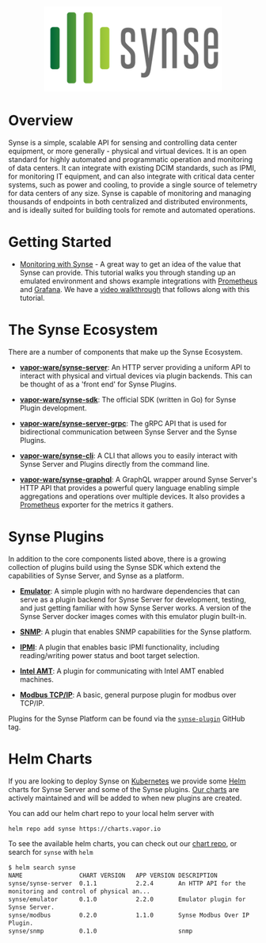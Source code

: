 <p align="center"><img src="img/logo.png" width="360"></p>

# Overview

Synse is a simple, scalable API for sensing and controlling data center equipment,
or more generally - physical and virtual devices. It is an open standard for highly
automated and programmatic operation and monitoring of data centers. It can integrate
with existing DCIM standards, such as IPMI, for monitoring IT equipment, and can also
integrate with critical data center systems, such as power and cooling, to provide
a single source of telemetry for data centers of any size. Synse is capable of 
monitoring and managing thousands of endpoints in both centralized and distributed
environments, and is ideally suited for building tools for remote and automated operations.

# Getting Started

- [Monitoring with Synse](tutorial/monitoring.md) - A great way to get an idea
  of the value that Synse can provide. This tutorial walks you through standing
  up an emulated environment and shows example integrations with [Prometheus][prometheus]
  and [Grafana][grafana]. We have a [video walkthrough][monitoring-with-synse] that
  follows along with this tutorial.


# The Synse Ecosystem
There are a number of components that make up the Synse Ecosystem.

- [**vapor-ware/synse-server**][synse-server]: An HTTP server providing a uniform API to interact
  with physical and virtual devices via plugin backends. This can be thought of as a 'front end'
  for Synse Plugins.

- [**vapor-ware/synse-sdk**][synse-sdk]: The official SDK (written in Go) for Synse Plugin
  development.

- [**vapor-ware/synse-server-grpc**][synse-grpc]: The gRPC API that is used for bidirectional
  communication between Synse Server and the Synse Plugins.

- [**vapor-ware/synse-cli**][synse-cli]: A CLI that allows you to easily interact with
  Synse Server and Plugins directly from the command line.

- [**vapor-ware/synse-graphql**][synse-graphql]: A GraphQL wrapper around Synse Server's
  HTTP API that provides a powerful query language enabling simple aggregations and
  operations over multiple devices. It also provides a [Prometheus][prometheus] exporter
  for the metrics it gathers.


# Synse Plugins
In addition to the core components listed above, there is a growing collection of plugins
build using the Synse SDK which extend the capabilities of Synse Server, and Synse as a platform.

- [**Emulator**][synse-emulator-plugin]: A simple plugin with no hardware
  dependencies that can serve as a plugin backend for Synse Server for development,
  testing, and just getting familiar with how Synse Server works. A version of the Synse
  Server docker images comes with this emulator plugin built-in.

- [**SNMP**][synse-snmp-plugin]: A plugin that enables SNMP capabilities for the Synse platform.

- [**IPMI**][synse-ipmi-plugin]: A plugin that enables basic IPMI functionality, including
  reading/writing power status and boot target selection.

- [**Intel AMT**][synse-amt-plugin]: A plugin for communicating with Intel AMT enabled machines.

- [**Modbus TCP/IP**][synse-modbus-ip-plugin]: A basic, general purpose plugin for modbus over
  TCP/IP.


Plugins for the Synse Platform can be found via the [`synse-plugin`][synse-plugin-tag] GitHub tag.


# Helm Charts
If you are looking to deploy Synse on [Kubernetes][kubernetes] we provide some [Helm][helm]
charts for Synse Server and some of the Synse plugins. [Our charts][synse-charts] are actively
maintained and will be added to when new plugins are created.

You can add our helm chart repo to your local helm server with
```
helm repo add synse https://charts.vapor.io
```

To see the available helm charts, you can check out our [chart repo][synse-charts], or
search for `synse` with `helm`

```
$ helm search synse
NAME               	CHART VERSION	APP VERSION	DESCRIPTION
synse/synse-server 	0.1.1        	2.2.4      	An HTTP API for the monitoring and control of physical an...
synse/emulator     	0.1.0        	2.2.0      	Emulator plugin for Synse Server.
synse/modbus       	0.2.0        	1.1.0      	Synse Modbus Over IP Plugin.
synse/snmp         	0.1.0        	           	snmp
```


[kubernetes]: https://kubernetes.io/
[helm]: https://helm.sh/
[prometheus]: https://prometheus.io/
[grafana]: https://grafana.com/
[monitoring-with-synse]: https://drive.google.com/file/d/1y6AydmJ_CjwUjA2sJiiEhOVAf8_4WJsx/view
[synse-sdk]: https://github.com/vapor-ware/synse-sdk
[synse-cli]: https://github.com/vapor-ware/synse-cli
[synse-grpc]: https://github.com/vapor-ware/synse-server-grpc
[synse-server]: https://github.com/vapor-ware/synse-server
[synse-graphql]: https://github.com/vapor-ware/synse-graphql
[synse-cli]: https://github.com/vapor-ware/synse-cli
[synse-snmp-plugin]: https://github.com/vapor-ware/synse-snmp-plugin
[synse-emulator-plugin]: https://github.com/vapor-ware/synse-emulator-plugin
[synse-modbus-ip-plugin]: https://github.com/vapor-ware/synse-modbus-ip-plugin
[synse-amt-plugin]: https://github.com/vapor-ware/synse-amt-plugin
[synse-ipmi-plugin]: https://github.com/vapor-ware/synse-ipmi-plugin
[synse-plugin-tag]: https://github.com/topics/synse-plugin
[synse-charts]: https://charts.vapor.io
